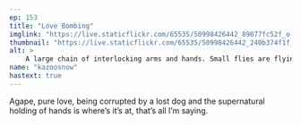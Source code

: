 ```yaml
---
ep: 153
title: "Love Bombing"
imglink: "https://live.staticflickr.com/65535/50998426442_89077fc52f_o.jpg"
thumbnail: "https://live.staticflickr.com/65535/50998426442_240b374f1f_q.jpg"
alt: >
    A large chain of interlocking arms and hands. Small flies are flying around the arm-hand conglomeration.
name: "kazoosnow"
hastext: true
---
```

Agape, pure love, being corrupted by a lost dog and the supernatural holding of hands is where’s it’s at, that’s all I’m saying.